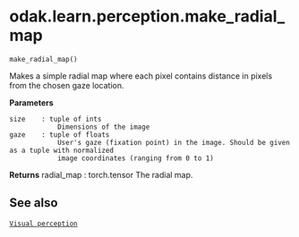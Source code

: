 # odak.learn.perception.make_radial_map

`make_radial_map()`

Makes a simple radial map where each pixel contains distance in pixels from the chosen gaze location.

**Parameters**

    size    : tuple of ints
                Dimensions of the image
    gaze    : tuple of floats
                User's gaze (fixation point) in the image. Should be given as a tuple with normalized
                image coordinates (ranging from 0 to 1)

**Returns**
    radial_map  : torch.tensor
                    The radial map.

## See also

[`Visual perception`](../../../perception.md)
